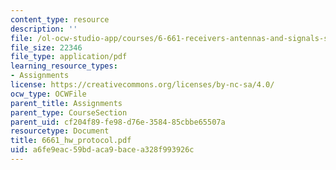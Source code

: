 ```yaml
---
content_type: resource
description: ''
file: /ol-ocw-studio-app/courses/6-661-receivers-antennas-and-signals-spring-2003/a6fe9eac59bdaca9bacea328f993926c_6661_hw_protocol.pdf
file_size: 22346
file_type: application/pdf
learning_resource_types:
- Assignments
license: https://creativecommons.org/licenses/by-nc-sa/4.0/
ocw_type: OCWFile
parent_title: Assignments
parent_type: CourseSection
parent_uid: cf204f89-fe98-d76e-3584-85cbbe65507a
resourcetype: Document
title: 6661_hw_protocol.pdf
uid: a6fe9eac-59bd-aca9-bace-a328f993926c
---
```


